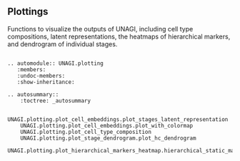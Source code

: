 ## Plottings

Functions to visualize the outputs of UNAGI, including cell type compositions, latent representations, the heatmaps of hierarchical markers, and dendrogram of individual stages.

```{eval-rst}

.. automodule:: UNAGI.plotting
   :members:
   :undoc-members:
   :show-inheritance:

.. autosummary::
    :toctree: _autosummary

    UNAGI.plotting.plot_cell_embeddings.plot_stages_latent_representation
    UNAGI.plotting.plot_cell_embeddings.plot_with_colormap
    UNAGI.plotting.plot_cell_type_composition
    UNAGI.plotting.plot_stage_dendrogram.plot_hc_dendrogram
    UNAGI.plotting.plot_hierarchical_markers_heatmap.hierarchical_static_markers_heatmap
```